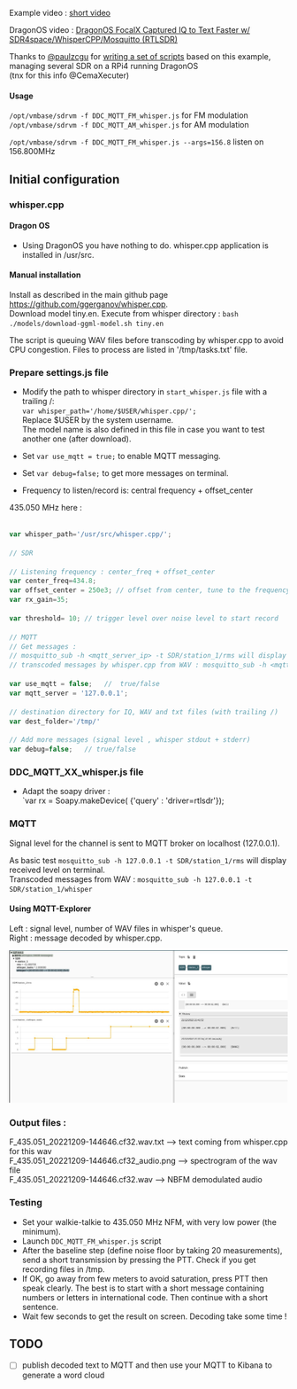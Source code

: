 Example video : [short video](./_demo_DDC_whisper.mp4)

DragonOS video : [DragonOS FocalX Captured IQ to Text Faster w/ SDR4space/WhisperCPP/Mosquitto (RTLSDR)](https://www.youtube.com/watch?v=oCmFTHm3oX4)  

Thanks to [@paulzcgu](https://github.com/paulzcgu) for [writing a set of scripts](https://github.com/paulzcgu/sdr_multi_producer) based on this example, managing several SDR on a RPi4 running DragonOS  
(tnx for this info @CemaXecuter)

#### Usage   

`/opt/vmbase/sdrvm -f DDC_MQTT_FM_whisper.js`  for FM modulation  
`/opt/vmbase/sdrvm -f DDC_MQTT_AM_whisper.js`  for AM modulation  

`/opt/vmbase/sdrvm -f DDC_MQTT_FM_whisper.js --args=156.8` listen on 156.800MHz  

## Initial configuration

### whisper.cpp  

#### Dragon OS
* Using DragonOS you have nothing to do. whisper.cpp application is installed in /usr/src.  

#### Manual installation

Install as described in the main github page https://github.com/ggerganov/whisper.cpp.  
Download model tiny.en. Execute from whisper directory : `bash ./models/download-ggml-model.sh tiny.en`  


The script is queuing WAV files before transcoding by whisper.cpp to avoid CPU congestion. Files to process are listed in '/tmp/tasks.txt' file.  

### Prepare settings.js file
* Modify the path to whisper directory in `start_whisper.js` file with a trailing /:  
  `var whisper_path='/home/$USER/whisper.cpp/';`  
   Replace $USER by the system username.  
   The model name is also defined in this file in case you want to test another one (after download).  

* Set `var use_mqtt = true;` to enable MQTT messaging.  
* Set `var debug=false;` to get more messages on terminal.  
* Frequency to listen/record is: central frequency + offset_center    

435.050 MHz here :  
``` javascript

var whisper_path='/usr/src/whisper.cpp/';

// SDR 

// Listening frequency : center_freq + offset_center
var center_freq=434.8;
var offset_center = 250e3; // offset from center, tune to the frequency to monitor
var rx_gain=35;

var threshold= 10; // trigger level over noise level to start record

// MQTT
// Get messages :
// mosquitto_sub -h <mqtt_server_ip> -t SDR/station_1/rms will display received level on terminal.
// transcoded messages by whisper.cpp from WAV : mosquitto_sub -h <mqtt_server_ip> -t SDR/station_1/whisper

var use_mqtt = false;   //  true/false
var mqtt_server = '127.0.0.1';

// destination directory for IQ, WAV and txt files (with trailing /)
var dest_folder='/tmp/'

// Add more messages (signal level , whisper stdout + stderr)
var debug=false;   // true/false

```

### DDC_MQTT_XX_whisper.js file

- Adapt the soapy driver :  
`var rx = Soapy.makeDevice( {'query' : 'driver=rtlsdr'});  

### MQTT 

Signal level for the channel is sent to MQTT broker on localhost (127.0.0.1).  

As basic test `mosquitto_sub -h 127.0.0.1 -t SDR/station_1/rms` will display received level on terminal.  
Transcoded messages from WAV : `mosquitto_sub -h 127.0.0.1 -t SDR/station_1/whisper`  

#### Using MQTT-Explorer

Left : signal level, number of WAV files in whisper's queue.  
Right : message decoded by whisper.cpp.  

![mqtt-explorer](mqtt_whisper.jpg)  



### Output files :  

F_435.051_20221209-144646.cf32.wav.txt  --> text coming from whisper.cpp for this wav  
F_435.051_20221209-144646.cf32_audio.png  --> spectrogram of the wav file  
F_435.051_20221209-144646.cf32.wav   --> NBFM demodulated audio  


### Testing

- Set your walkie-talkie to 435.050 MHz NFM, with very low power (the minimum).  
- Launch `DDC_MQTT_FM_whisper.js` script  
- After the baseline step (define noise floor by taking 20 measurements), send a short transmission by pressing the PTT. Check if you get recording files in /tmp.  
- If OK, go away from few meters to avoid saturation, press PTT then speak clearly. The best is to start with a short message containing numbers or letters in international code. Then continue with a short sentence.    
- Wait few seconds to get the result on screen. Decoding take some time !   

## TODO

- [ ] publish decoded text to MQTT and then use your MQTT to Kibana to generate a word cloud

